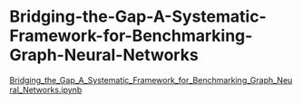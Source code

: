 # Bridging-the-Gap-A-Systematic-Framework-for-Benchmarking-Graph-Neural-Networks 

[Bridging_the_Gap_A_Systematic_Framework_for_Benchmarking_Graph_Neural_Networks.ipynb](Bridging_the_Gap_A_Systematic_Framework_for_Benchmarking_Graph_Neural_Networks.ipynb )

